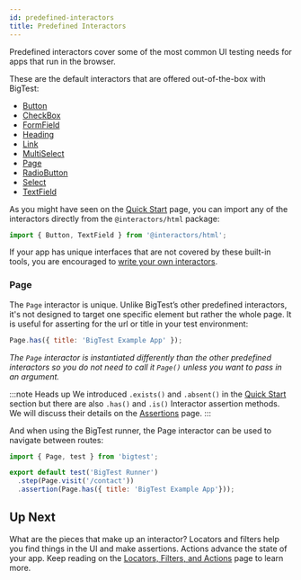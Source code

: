 ```yaml
---
id: predefined-interactors
title: Predefined Interactors
---
```


Predefined interactors cover some of the most common UI testing needs for apps that run in the browser.

These are the default interactors that are offered out-of-the-box with BigTest:

- [Button](https://github.com/thefrontside/interactors/blob/main/packages/html/src/definitions/button.ts)
- [CheckBox](https://github.com/thefrontside/interactors/blob/main/packages/html/src/definitions/check-box.ts)
- [FormField](https://github.com/thefrontside/interactors/blob/main/packages/html/src/definitions/form-field.ts)
- [Heading](https://github.com/thefrontside/interactors/blob/main/packages/html/src/definitions/heading.ts)
- [Link](https://github.com/thefrontside/interactors/blob/main/packages/html/src/definitions/link.ts)
- [MultiSelect](https://github.com/thefrontside/interactors/blob/main/packages/html/src/definitions/multi-select.ts)
- [Page](https://github.com/thefrontside/interactors/blob/main/packages/html/src/page.ts)
- [RadioButton](https://github.com/thefrontside/interactors/blob/main/packages/html/src/definitions/radio-button.ts)
- [Select](https://github.com/thefrontside/interactors/blob/main/packages/html/src/definitions/select.ts)
- [TextField](https://github.com/thefrontside/interactors/blob/main/packages/html/src/definitions/text-field.ts)

As you might have seen on the [Quick Start](/docs/interactors/) page, you can import any of the interactors directly from the `@interactors/html` package:

```js
import { Button, TextField } from '@interactors/html';
```

If your app has unique interfaces that are not covered by these built-in tools, you are encouraged to [write your own interactors](/docs/interactors/write-your-own).

### Page

The `Page` interactor is unique. Unlike BigTest’s other predefined interactors, it's not designed to target one specific element but rather the whole page. It is useful for asserting for the url or title in your test environment:

```js
Page.has({ title: 'BigTest Example App' });
```
_The `Page` interactor is instantiated differently than the other predefined interactors so you do not need to call it `Page()` unless you want to pass in an argument._

:::note Heads up
We introduced `.exists()` and `.absent()` in the [Quick Start](/docs/interactors/) section but there are also `.has()` and `.is()` Interactor assertion methods. We will discuss their details on the [Assertions](/docs/interactors/assertions) page.
:::

And when using the BigTest runner, the Page interactor can be used to navigate between routes:

```js
import { Page, test } from 'bigtest';

export default test('BigTest Runner')
  .step(Page.visit('/contact'))
  .assertion(Page.has({ title: 'BigTest Example App'}));
```

## Up Next

What are the pieces that make up an interactor? Locators and filters help you find things in the UI and make assertions. Actions advance the state of your app. Keep reading on the [Locators, Filters, and Actions](/docs/interactors/locators-filters-actions) page to learn more.
